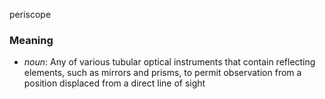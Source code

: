 periscope
### Meaning
+ _noun_: Any of various tubular optical instruments that contain reflecting elements, such as mirrors and prisms, to permit observation from a position displaced from a direct line of sight
